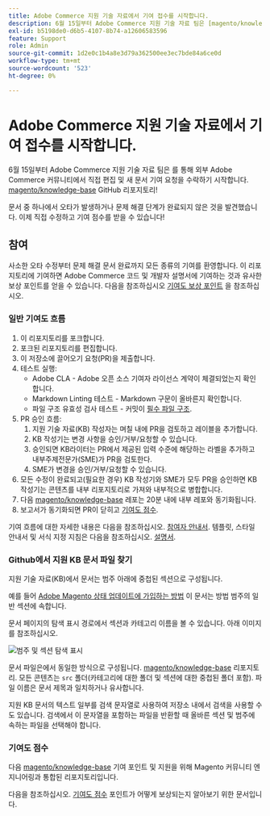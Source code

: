 ```yaml
---
title: Adobe Commerce 지원 기술 자료에서 기여 접수를 시작합니다.
description: 6월 15일부터 Adobe Commerce 지원 기술 자료 팀은 [magento/knowledge-base](https://github.com/magento/knowledge-base) GitHub 리포지토리를 통해 외부 Adobe Commerce 커뮤니티에서 직접 편집 및 새 문서 기여 접수를 시작합니다.
exl-id: b5198de0-d6b5-4107-8b74-a12606583596
feature: Support
role: Admin
source-git-commit: 1d2e0c1b4a8e3d79a362500ee3ec7bde84a6ce0d
workflow-type: tm+mt
source-wordcount: '523'
ht-degree: 0%

---
```


# Adobe Commerce 지원 기술 자료에서 기여 접수를 시작합니다.

6월 15일부터 Adobe Commerce 지원 기술 자료 팀은 를 통해 외부 Adobe Commerce 커뮤니티에서 직접 편집 및 새 문서 기여 요청을 수락하기 시작합니다. [magento/knowledge-base](https://github.com/magento/knowledge-base) GitHub 리포지토리!

문서 중 하나에서 오타가 발생하거나 문제 해결 단계가 완료되지 않은 것을 발견했습니다.
이제 직접 수정하고 기여 점수를 받을 수 있습니다!

## 참여

사소한 오타 수정부터 문제 해결 문서 완료까지 모든 종류의 기여를 환영합니다. 이 리포지토리에 기여하면 Adobe Commerce 코드 및 개발자 설명서에 기여하는 것과 유사한 보상 포인트를 얻을 수 있습니다. 다음을 참조하십시오 [기여도 보상 포인트](https://github.com/magento/knowledge-base/blob/main/docs/contribution-points.md) 을 참조하십시오.

### 일반 기여도 흐름

1. 이 리포지토리를 포크합니다.
1. 포크된 리포지토리를 편집합니다.
1. 이 저장소에 끌어오기 요청(PR)을 제출합니다.
1. 테스트 실행:
   * Adobe CLA - Adobe 오픈 소스 기여자 라이선스 계약이 체결되었는지 확인합니다.
   * Markdown Linting 테스트 - Markdown 구문이 올바른지 확인합니다.
   * 파일 구조 유효성 검사 테스트 - 커밋이 [필수 파일 구조](https://github.com/magento/knowledge-base/blob/main/.github/CONTRIBUTING.md#file_structure).
1. PR 승인 흐름:
   1. 지원 기술 자료(KB) 작성자는 며칠 내에 PR을 검토하고 레이블을 추가합니다.
   1. KB 작성기는 변경 사항을 승인/거부/요청할 수 있습니다.
   1. 승인되면 KB라이터는 PR에서 제공된 입력 수준에 해당하는 라벨을 추가하고 내부주제전문가(SME)가 PR을 검토한다.
   1. SME가 변경을 승인/거부/요청할 수 있습니다.
1. 모든 수정이 완료되고(필요한 경우) KB 작성기와 SME가 모두 PR을 승인하면 KB 작성기는 콘텐츠를 내부 리포지토리로 가져와 내부적으로 병합합니다.
1. 다음 [magento/knowledge-base](https://github.com/magento/knowledge-base) 레포는 20분 내에 내부 레포와 동기화됩니다.
1. 보고서가 동기화되면 PR이 닫히고 [기여도 점수](#contribution-points).

기여 흐름에 대한 자세한 내용은 다음을 참조하십시오. [참여자 안내서](https://github.com/magento/knowledge-base/blob/main/.github/CONTRIBUTING.md).
템플릿, 스타일 안내서 및 서식 지정 지침은 다음을 참조하십시오. [설명서](https://github.com/magento/knowledge-base/tree/main/docs).

### Github에서 지원 KB 문서 파일 찾기

지원 기술 자료(KB)에서 문서는 범주 아래에 중첩된 섹션으로 구성됩니다.

예를 들어 [Adobe Magento 상태 업데이트에 가입하는 방법](/help/how-to/general/how-to-subscribe-to-adobe-magento-status-updates.md) 이 문서는 방법 범주의 일반 섹션에 속합니다.

문서 페이지의 탐색 표시 경로에서 섹션과 카테고리 이름을 볼 수 있습니다. 아래 이미지를 참조하십시오.

![범주 및 섹션 탐색 표시](assets/breadcrumbs.png)

문서 파일은에서 동일한 방식으로 구성됩니다. [magento/knowledge-base](https://github.com/magento/knowledge-base) 리포지토리.
모든 콘텐츠는 `src` 폴더(카테고리에 대한 폴더 및 섹션에 대한 중첩된 폴더 포함). 파일 이름은 문서 제목과 일치하거나 유사합니다.

지원 KB 문서의 텍스트 일부를 검색 문자열로 사용하여 저장소 내에서 검색을 사용할 수도 있습니다. 검색에서 이 문자열을 포함하는 파일을 반환할 때 올바른 섹션 및 범주에 속하는 파일을 선택해야 합니다.

### 기여도 점수

다음 [magento/knowledge-base](https://github.com/magento/knowledge-base) 기여 포인트 및 지원을 위해 Magento 커뮤니티 엔지니어링과 통합된 리포지토리입니다.

다음을 참조하십시오. [기여도 점수](https://github.com/magento/knowledge-base/blob/main/docs/contribution-points.md) 포인트가 어떻게 보상되는지 알아보기 위한 문서입니다.
